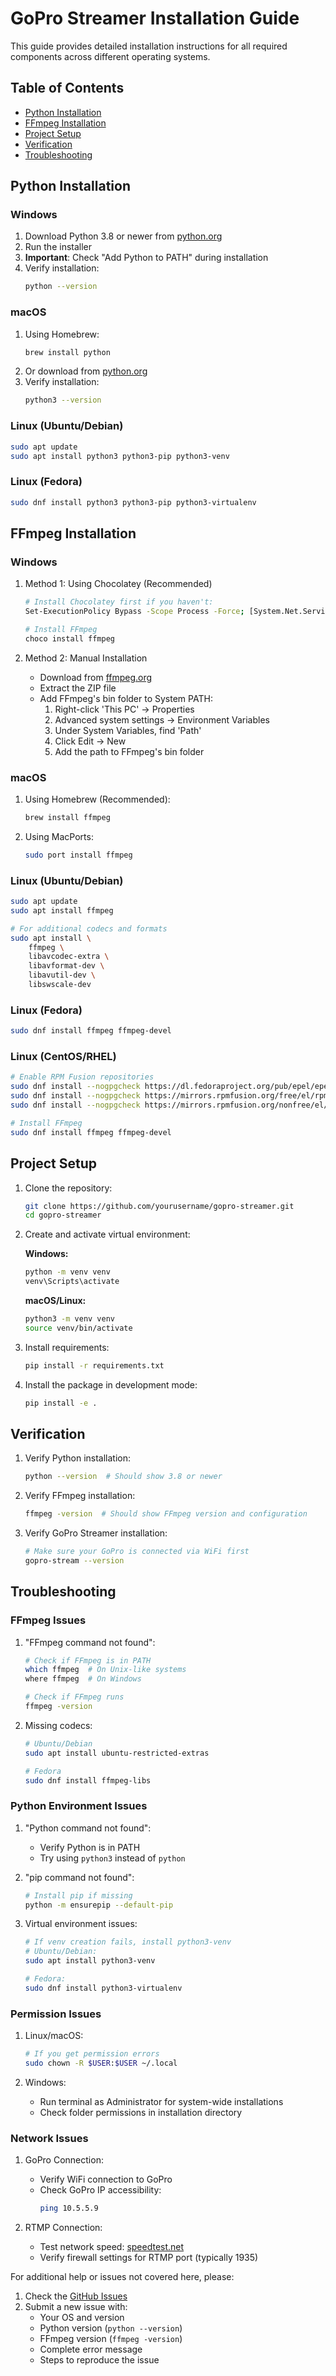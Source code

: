 # GoPro Streamer Installation Guide

This guide provides detailed installation instructions for all required components across different operating systems.

## Table of Contents
- [Python Installation](#python-installation)
- [FFmpeg Installation](#ffmpeg-installation)
- [Project Setup](#project-setup)
- [Verification](#verification)
- [Troubleshooting](#troubleshooting)

## Python Installation

### Windows
1. Download Python 3.8 or newer from [python.org](https://www.python.org/downloads/)
2. Run the installer
3. **Important**: Check "Add Python to PATH" during installation
4. Verify installation:
   ```bash
   python --version
   ```

### macOS
1. Using Homebrew:
   ```bash
   brew install python
   ```
2. Or download from [python.org](https://www.python.org/downloads/)
3. Verify installation:
   ```bash
   python3 --version
   ```

### Linux (Ubuntu/Debian)
```bash
sudo apt update
sudo apt install python3 python3-pip python3-venv
```

### Linux (Fedora)
```bash
sudo dnf install python3 python3-pip python3-virtualenv
```

## FFmpeg Installation

### Windows
1. Method 1: Using Chocolatey (Recommended)
   ```bash
   # Install Chocolatey first if you haven't:
   Set-ExecutionPolicy Bypass -Scope Process -Force; [System.Net.ServicePointManager]::SecurityProtocol = [System.Net.ServicePointManager]::SecurityProtocol -bor 3072; iex ((New-Object System.Net.WebClient).DownloadString('https://community.chocolatey.org/install.ps1'))

   # Install FFmpeg
   choco install ffmpeg
   ```

2. Method 2: Manual Installation
   - Download from [ffmpeg.org](https://ffmpeg.org/download.html#build-windows)
   - Extract the ZIP file
   - Add FFmpeg's bin folder to System PATH:
     1. Right-click 'This PC' → Properties
     2. Advanced system settings → Environment Variables
     3. Under System Variables, find 'Path'
     4. Click Edit → New
     5. Add the path to FFmpeg's bin folder

### macOS
1. Using Homebrew (Recommended):
   ```bash
   brew install ffmpeg
   ```

2. Using MacPorts:
   ```bash
   sudo port install ffmpeg
   ```

### Linux (Ubuntu/Debian)
```bash
sudo apt update
sudo apt install ffmpeg

# For additional codecs and formats
sudo apt install \
    ffmpeg \
    libavcodec-extra \
    libavformat-dev \
    libavutil-dev \
    libswscale-dev
```

### Linux (Fedora)
```bash
sudo dnf install ffmpeg ffmpeg-devel
```

### Linux (CentOS/RHEL)
```bash
# Enable RPM Fusion repositories
sudo dnf install --nogpgcheck https://dl.fedoraproject.org/pub/epel/epel-release-latest-$(rpm -E %rhel).noarch.rpm
sudo dnf install --nogpgcheck https://mirrors.rpmfusion.org/free/el/rpmfusion-free-release-$(rpm -E %rhel).noarch.rpm
sudo dnf install --nogpgcheck https://mirrors.rpmfusion.org/nonfree/el/rpmfusion-nonfree-release-$(rpm -E %rhel).noarch.rpm

# Install FFmpeg
sudo dnf install ffmpeg ffmpeg-devel
```

## Project Setup

1. Clone the repository:
   ```bash
   git clone https://github.com/yourusername/gopro-streamer.git
   cd gopro-streamer
   ```

2. Create and activate virtual environment:

   **Windows:**
   ```bash
   python -m venv venv
   venv\Scripts\activate
   ```

   **macOS/Linux:**
   ```bash
   python3 -m venv venv
   source venv/bin/activate
   ```

3. Install requirements:
   ```bash
   pip install -r requirements.txt
   ```

4. Install the package in development mode:
   ```bash
   pip install -e .
   ```

## Verification

1. Verify Python installation:
   ```bash
   python --version  # Should show 3.8 or newer
   ```

2. Verify FFmpeg installation:
   ```bash
   ffmpeg -version  # Should show FFmpeg version and configuration
   ```

3. Verify GoPro Streamer installation:
   ```bash
   # Make sure your GoPro is connected via WiFi first
   gopro-stream --version
   ```

## Troubleshooting

### FFmpeg Issues

1. "FFmpeg command not found":
   ```bash
   # Check if FFmpeg is in PATH
   which ffmpeg  # On Unix-like systems
   where ffmpeg  # On Windows

   # Check if FFmpeg runs
   ffmpeg -version
   ```

2. Missing codecs:
   ```bash
   # Ubuntu/Debian
   sudo apt install ubuntu-restricted-extras

   # Fedora
   sudo dnf install ffmpeg-libs
   ```

### Python Environment Issues

1. "Python command not found":
   - Verify Python is in PATH
   - Try using `python3` instead of `python`

2. "pip command not found":
   ```bash
   # Install pip if missing
   python -m ensurepip --default-pip
   ```

3. Virtual environment issues:
   ```bash
   # If venv creation fails, install python3-venv
   # Ubuntu/Debian:
   sudo apt install python3-venv

   # Fedora:
   sudo dnf install python3-virtualenv
   ```

### Permission Issues

1. Linux/macOS:
   ```bash
   # If you get permission errors
   sudo chown -R $USER:$USER ~/.local
   ```

2. Windows:
   - Run terminal as Administrator for system-wide installations
   - Check folder permissions in installation directory

### Network Issues

1. GoPro Connection:
   - Verify WiFi connection to GoPro
   - Check GoPro IP accessibility:
     ```bash
     ping 10.5.5.9
     ```

2. RTMP Connection:
   - Test network speed: [speedtest.net](https://www.speedtest.net)
   - Verify firewall settings for RTMP port (typically 1935)

For additional help or issues not covered here, please:
1. Check the [GitHub Issues](https://github.com/yourusername/gopro-streamer/issues)
2. Submit a new issue with:
   - Your OS and version
   - Python version (`python --version`)
   - FFmpeg version (`ffmpeg -version`)
   - Complete error message
   - Steps to reproduce the issue
